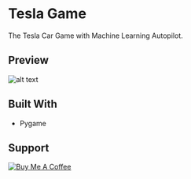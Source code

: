# Tesla Game
The Tesla Car Game with Machine Learning Autopilot.  

## Preview
![alt text](https://raw.githubusercontent.com/arwildo/tesla-game/master/img/game-preview.png "Tesla Car Game")

## Built With

* Pygame

## Support

<a href="https://www.buymeacoffee.com/Arwildo " target="_blank"><img src="https://www.buymeacoffee.com/assets/img/custom_images/white_img.png" alt="Buy Me A Coffee" style="height: auto !important;width: auto !important;" ></a>
